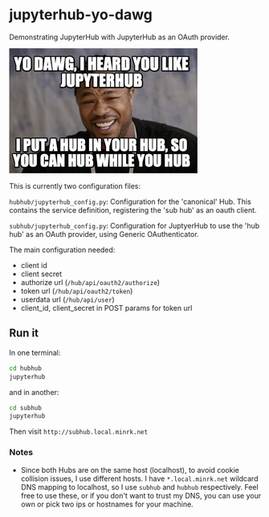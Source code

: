 # jupyterhub-yo-dawg

Demonstrating JupyterHub with JupyterHub as an OAuth provider.

![yodawg](yodawg.jpg)

This is currently two configuration files:

`hubhub/jupyterhub_config.py`: Configuration for the 'canonical' Hub.
This contains the service definition,
registering the 'sub hub' as an oauth client.

`subhub/jupyterhub_config.py`: Configuration for JuptyerHub
to use the 'hub hub' as an OAuth provider,
using Generic OAuthenticator.

The main configuration needed:

- client id
- client secret
- authorize url (`/hub/api/oauth2/authorize`)
- token url (`/hub/api/oauth2/token`)
- userdata url (`/hub/api/user`)
- client_id, client_secret in POST params for token url

## Run it

In one terminal:

```bash
cd hubhub
jupyterhub
```

and in another:

```bash
cd subhub
jupyterhub
```

Then visit `http://subhub.local.minrk.net`

### Notes

- Since both Hubs are on the same host (localhost),
  to avoid cookie collision issues,
  I use different hosts.
  I have `*.local.minrk.net` wildcard DNS mapping to localhost,
  so I use `subhub` and `hubhub` respectively.
  Feel free to use these,
  or if you don't want to trust my DNS,
  you can use your own or pick two ips or hostnames for your machine.
